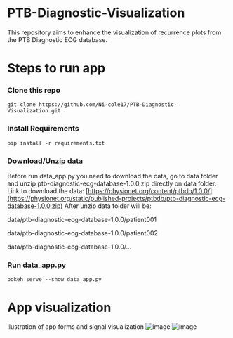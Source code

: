 # PTB-Diagnostic-Visualization
This repository aims to enhance the visualization of recurrence plots from the PTB Diagnostic ECG database.

# Steps to run app
### Clone this repo

    git clone https://github.com/Ni-cole17/PTB-Diagnostic-Visualization.git

### Install Requirements

    pip install -r requirements.txt

### Download/Unzip data

Before run data_app.py you need to download the data, go to data folder and unzip ptb-diagnostic-ecg-database-1.0.0.zip directly on data folder.
Link to download the data: [https://physionet.org/content/ptbdb/1.0.0/](https://physionet.org/static/published-projects/ptbdb/ptb-diagnostic-ecg-database-1.0.0.zip)
After unzip data folder will be:

data/ptb-diagnostic-ecg-database-1.0.0/patient001

data/ptb-diagnostic-ecg-database-1.0.0/patient002

data/ptb-diagnostic-ecg-database-1.0.0/...

### Run data_app.py

    bokeh serve --show data_app.py

# App visualization
Ilustration of app forms and signal visualization
![image](https://github.com/Ni-cole17/PTB-Diagnostic-Visualization/assets/65842535/f97a8eac-6201-4abd-bacd-9a8edb345af0)
![image](https://github.com/Ni-cole17/PTB-Diagnostic-Visualization/assets/65842535/2950a76b-7336-4d8e-a9e4-3209a9f62cd8)
